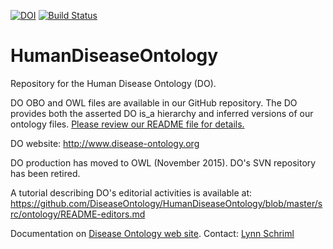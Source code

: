 <!-- badges: start -->
[![DOI](https://zenodo.org/badge/DOI/10.5281/zenodo.10030383.svg)](https://doi.org/10.5281/zenodo.10030383)
[![Build Status](https://github.com/DiseaseOntology/HumanDiseaseOntology/workflows/DOID%20CI/badge.svg)](https://github.com/DiseaseOntology/HumanDiseaseOntology/actions)
<!-- badges: end -->

# HumanDiseaseOntology
Repository for the Human Disease Ontology (DO).

DO OBO and OWL files are available in our GitHub repository. The DO provides both the asserted DO is_a hierarchy and inferred versions of our ontology files. [Please review our README file for details.](https://github.com/DiseaseOntology/HumanDiseaseOntology/blob/master/src/ontology/README_DO_Files)

DO website: http://www.disease-ontology.org

DO production has moved to OWL (November 2015).
DO's SVN repository has been retired.

A tutorial describing DO's editorial activities is available at:
https://github.com/DiseaseOntology/HumanDiseaseOntology/blob/master/src/ontology/README-editors.md

Documentation on [Disease Ontology web site](http://disease-ontology.org).
Contact: [Lynn Schriml](mailto:lynn.schriml@gmail.com)